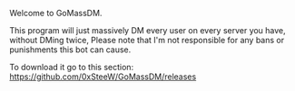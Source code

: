 Welcome to GoMassDM. 

This program will just massively DM every user on every server you have,
without DMing twice, Please note that I'm not responsible for any bans or
punishments this bot can cause.

To download it go to this section: https://github.com/0xSteeW/GoMassDM/releases
